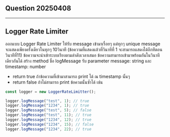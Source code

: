 ## Question 20250408

---

## Logger Rate Limiter

ออกแบบ Logger Rate Limiter ให้รับ message เข้ามาเรื่อยๆ แต่ทุกๆ unique message จะแสดงเพียงครั้งเดียวในทุกๆ 10วินาที (ข้อความที่แสดงแล้วที่วินาทีที่ 1 จะสามารถแสดงได้อีกทีตอนวินาทีที่11)
ข้อความจะนำเข้าระบบเรียงตามลำดับเวลาเสมอ ข้อความสามารถเข้ามาพร้อมกันในวินาทีเดียวกันได้
สร้าง method ชื่อ logMessage รับ parameter message: string และ timestamp: number

-   return true ถ้าข้อความที่เข้ามาสามารถ print ได้ ณ timestamp นั้นๆ
-   return false ถ้าไม่สามารถ print ข้อควมนั้นซ้ำได้
    เช่น

```js
const logger = new LoggerRateLimitter();

logger.logMessage("test", 1); // true
logger.logMessage("1234", 1); // true
logger.logMessage("test", 5); // false
logger.logMessage("test", 11); // true
logger.logMessage("1234", 12); // true
logger.logMessage("1234", 15); // false
logger.logMessage("1234", 22); // true
```
